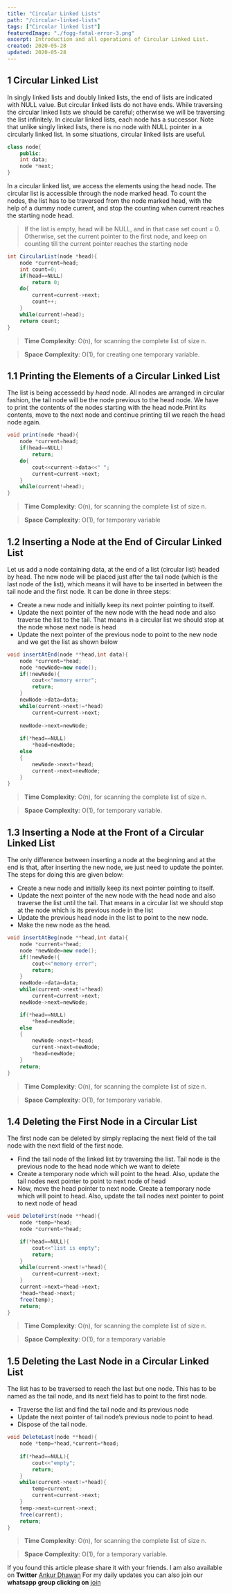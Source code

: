 ```yaml
---
title: "Circular Linked Lists"
path: "/circular-linked-lists"
tags: ["Circular linked list"]
featuredImage: "./fogg-fatal-error-3.png"
excerpt: Introduction and all operations of Circular Linked List.
created: 2020-05-28
updated: 2020-05-28
---
```


## 1 Circular Linked List
In	singly	linked	lists	and	doubly	linked	lists,	the	end	of	lists	are	indicated	with	NULL	value.	But circular	linked	lists	do	not	have	ends.	While	traversing	the	circular	linked	lists	we	should	be careful;	otherwise	we	will	be	traversing	the	list	infinitely.	In	circular	linked	lists,	each	node	has	a successor.	Note	that	unlike	singly	linked	lists,	there	is	no	node	with	NULL	pointer	in	a	circularly linked	list.	In	some	situations,	circular	linked	lists	are	useful.

```java
class node{
    public:
    int data;
    node *next;
}
```
In	a	circular	linked	list,	we	access	the	elements	using	the	head	node.
The	circular	list	is	accessible	through	the	node	marked	head.	To	count	the	nodes,	the	list	has	to	be traversed	from	the	node	marked	head,	with	the	help	of	a	dummy	node	current,	and	stop	the counting	when	current	reaches	the	starting	node	head.

>If	the	list	is	empty,	head	will	be	NULL,	and	in	that	case	set	count	=	0.	Otherwise,	set	the	current pointer	to	the	first	node,	and	keep	on	counting	till	the	current	pointer	reaches	the	starting	node

```java
int CircularList(node *head){
    node *current=head;
    int count=0;
    if(head==NULL)
        return 0;
    do{
        current=current->next;
        count++;
    }
    while(current!=head);
    return count;
}
```
>**Time	Complexity**:	O(n),	for	scanning	the	complete	list	of	size	n. 

>**Space	Complexity**:	O(1),	for	creating	one	temporary	variable.

## 1.1 Printing the Elements of a Circular Linked List
The list is being accessedd by *head* node. All nodes are arranged in circular fashion, the tail node will be the node previous to the head node.
We have to print the contents of the nodes starting with the head node.Print	its	contents, move	to	the	next	node	and	continue	printing	till	we	reach	the	head	node	again.

```java
void print(node *head){
    node *current=head;
    if(head==NULL)
        return;
    do{
        cout<<current->data<<" ";
        current=current->next;
    }
    while(current!=head);
}
```

>**Time	Complexity**:	O(n),	for	scanning	the	complete	list	of	size	n. 

>**Space	Complexity**:	O(1),	for	temporary	variable

## 1.2 Inserting a Node at the End of Circular Linked List

Let	us	add	a	node	containing	data,	at	the	end	of	a	list	(circular	list)	headed	by	head.	The	new node	will	be	placed	just	after	the	tail	node	(which	is	the	last	node	of	the	list),	which	means	it	will have	to	be	inserted	in	between	the	tail	node	and	the	first	node.
It can be done in three steps:
* Create	a	new	node	and	initially	keep	its	next	pointer	pointing	to	itself.
* Update	the	next	pointer	of	the	new	node	with	the	head	node	and	also	traverse	the	list to	the	tail.	That	means	in	a	circular	list	we	should	stop	at	the	node	whose	next	node is	head
* Update	the	next	pointer	of	the	previous	node	to	point	to	the	new	node	and	we	get	the list	as	shown	below

```java
void insertAtEnd(node **head,int data){
    node *current=*head;
    node *newNode=new node();
    if(!newNode){
        cout<<"memory error";
        return;
    }
    newNode->data=data;
    while(current->next!=*head)
        current=current->next;
    
    newNode->next=newNode;
    
    if(*head==NULL)
        *head=newNode;
    else
    {
        newNode->next=*head;
        current->next=newNode;
    }
}
```

>**Time	Complexity**:	O(n),	for	scanning	the	complete	list	of	size	n. 

>**Space	Complexity**:	O(1),	for	temporary	variable.

## 1.3 Inserting	a	Node	at	the	Front	of	a	Circular	Linked	List

The	only	difference	between	inserting	a	node	at	the	beginning	and	at	the	end	is	that,	after	inserting the	new	node,	we	just	need	to	update	the	pointer.	The	steps	for	doing	this	are	given	below: 
*  Create	a	new	node	and	initially	keep	its	next	pointer	pointing	to	itself.
* Update	the	next	pointer	of	the	new	node	with	the	head	node	and	also	traverse	the	list until	the	tail.	That	means	in	a	circular	list	we	should	stop	at	the	node	which	is	its previous	node	in	the	list
* Update	the	previous	head	node	in	the	list	to	point	to	the	new	node.
* Make	the	new	node	as	the	head.

```java
void insertAtBeg(node **head,int data){
    node *current=*head;
    node *newNode=new node();
    if(!newNode){
        cout<<"memory error";
        return;
    }
    newNode->data=data;
    while(current->next!=*head)
        current=current->next;
    newNode->next=newNode;

    if(*head==NULL)
        *head=newNode;
    else
    {
        newNode->next=*head;
        current->next=newNode;
        *head=newNode;
    }
    return;
}
```
>**Time	Complexity**:	O(n),	for	scanning	the	complete	list	of	size	n. 

  >**Space	Complexity**:	O(1),	for	temporary	variable.

  ## 1.4 Deleting	the	First	Node	in	a	Circular	List
  The	first	node	can	be	deleted	by	simply	replacing	the	next	field	of	the	tail	node	with	the	next	field of	the	first	node. 
* Find	the	tail	node	of	the	linked	list	by	traversing	the	list.	Tail	node	is	the	previous node	to	the	head	node	which	we	want	to	delete
* Create	a	temporary	node	which	will	point	to	the	head.	Also,	update	the	tail	nodes next	pointer	to	point	to	next	node	of	head
*  Now,	move	the	head	pointer	to	next	node.	Create	a	temporary	node	which	will	point to	head.	Also,	update	the	tail	nodes	next	pointer	to	point	to	next	node	of	head
```java
void DeleteFirst(node **head){
    node *temp=*head;
    node *current=*head;

    if(*head==NULL){
        cout<<"list is empty";
        return;
    }
    while(current->next!=*head){
        current=current->next;
    }
    current->next=*head->next;
    *head=*head->next;
    free(temp);
    return;
}
```
>**Time	Complexity**:	O(n),	for	scanning	the	complete	list	of	size	n. 

>**Space Complexity**:	O(1),	for	a	temporary	variable

## 1.5 Deleting	the	Last	Node	in	a	Circular	Linked	List
The	list	has	to	be	traversed	to	reach	the	last	but	one	node.	This	has	to	be	named	as	the	tail	node, and	its	next	field	has	to	point	to	the	first	node.

* Traverse	the	list	and	find	the	tail	node	and	its	previous	node
* Update	the	next	pointer	of	tail	node’s	previous	node	to	point	to	head.
* Dispose	of	the	tail	node.

```java
void DeleteLast(node **head){
    node *temp=*head,*current=*head;
    
    if(*head==NULL){
        cout<<"empty";
        return;
    }
    while(current->next!=*head){
        temp=current;
        current=current->next;
    }
    temp->next=current->next;
    free(current);
    return;
}
```
>**Time	Complexity**:	O(n),	for	scanning	the	complete	list	of	size	n.	

>**Space	Complexity**:	O(1),	for	a temporary	variable.

If you found this article please share it with your friends. I am also available on **Twitter** [Ankur Dhawan](https://twitter.com/AnkurDh86416728) 
For my daily updates you can also join our **whatsapp group clicking on** [join](https://chat.whatsapp.com/KTmCktGLllxDU7DgtLVcu7)